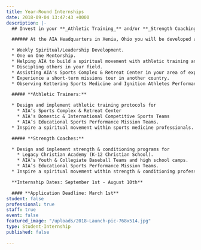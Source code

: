 ```yaml
---
title: Year-Round Internships
date: 2018-09-04 13:47:43 +0000
description: |-
  ## Invest in your **_Athletic Training_** and/or **_Strength Coaching_** career by serving as a year-round intern with AIA Sports Performance Team!

  ###### At the AIA Headquarters in Xenia, Ohio you will be developed and equipped as a lifelong laborer and leader for Christ.You will focus on personal and professional growth through:

  * Weekly Spiritual/Leadership Development.
  * One on One Mentorship.
  * Helping AIA to build a spiritual movement with athletic training and strength & conditioning.
  * Discipling others in your field.
  * Assisting AIA's Sports Complex & Retreat Center in your area of expertise.
  * Experience a short-term missions tour in another country.
  * Observing Kettering Sports Medicine and Ignition Athletes Performance Group.

  ##### **Athletic Trainers:**

  * Design and implement athletic training protocols for
    * AIA’s Sports Complex & Retreat Center
    * AIA’s Domestic & International Competitive Sports Teams
    * AIA’s Educational Sports Performance Mission Teams.
  * Inspire a spiritual movement within sports medicine professionals.

  ##### **Strength Coaches:**

  * Design and implement strength & conditioning programs for
    * Legacy Christian Academy (K-12 Christian School).
    * AIA’s Youth & Collegiate Baseball Teams and high school camps.
    * AIA’s Educational Sports Performance Mission Teams.
  * Inspire a spiritual movement within strength & conditioning professionals.

  **Internship Dates: September 1st - August 10th**

  #### **Application Deadline: March 1st**
student: false
professional: true
staff: true
event: false
featured_image: "/uploads/2018-Launch-pic-768x514.jpg"
type: Student-Internship
published: false

---
```

